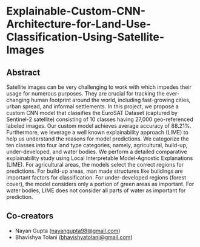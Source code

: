 # Explainable-Custom-CNN-Architecture-for-Land-Use-Classification-Using-Satellite-Images
## Abstract
Satellite images can be very challenging to work with which impedes their usage for numerous purposes. They are crucial for tracking the ever-changing human footprint around the world, including fast-growing cities, urban spread, and informal settlements. In this project, we propose a custom CNN model that classifies the EuroSAT Dataset (captured by Sentinel-2 satellite) consisting of 10 classes having 27,000 geo-referenced labeled images. Our custom model achieves average accuracy of 88.21%. Furthermore, we leverage a well known explainability approach (LIME) to help us understand the reasons for model predictions. We categorize the ten classes into four land type categories, namely, agricultural, build-up, under-developed, and water bodies. We perform a detailed comparative explainability study using Local Interpretable Model-Agnostic Explanations (LIME). For agricultural areas, the models select the correct regions for predictions. For build-up areas, man made structures like buildings are important factors for classification. For under-developed regions (forest cover), the model considers only a portion of green areas as important. For water bodies, LIME does not consider all parts of water as important for prediction.
## Co-creators
* Nayan Gupta (nayangupta98@gmail.com)
* Bhavishya Tolani (bhavishyatolani@gmail.com)
